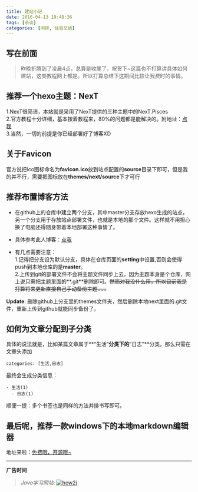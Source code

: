 ```yaml
---
title: 建站小记
date: 2016-04-13 19:48:36
tags: [杂谈]
categories: [闲碎, 经验总结]
---
```


## 写在前面

>昨晚折腾到了凌晨4点，总算是收尾了，祝贺下~这篇也不打算讲具体如何建站，这类教程网上都是。所以打算总结下这期间比较让我费时的事情。

<!--more-->

## 推荐一个hexo主题：NexT  
1.NexT很简洁，本站就是采用了NexT提供的三种主题中的NexT.Pisces  
2.官方教程十分详细，基本按着教程来，80%的问题都是能解决的。附地址：[点我](http://theme-next.iissnan.com/getting-started.html)  
3.当然，一切的前提是你已经部署好了博客XD

## 关于Favicon
官方说把ico图标命名为**favicon.ico**放到站点配置的**source**目录下即可，但是我的并不行，需要把图标放在**themes/next/source**下才可行

## 推荐布置博客方法

- 在github上的仓库中建立两个分支，其中master分支存放hexo生成的站点，另一个分支用于存放站点部署文件，也就是本地的那个文件。这样就不用担心换了电脑还得随身带着本地部署这种事情了。

- 具体参考此人博客：[点我](http://crazymilk.github.io/2015/12/28/GitHub-Pages-Hexo%E6%90%AD%E5%BB%BA%E5%8D%9A%E5%AE%A2/#more)

- 有几点需要注意：  
  1.记得把分支设为默认分支，具体在仓库页面的**setting**中设置,否则会使得push到本地仓库的是**master**。  
  2.上传到git的部署文件不会将主题文件同步上去，因为主题本身是个仓库，网上说只需把主题里面的**.git**删除即可。~~然而对我没什么用，所以目前我是打算将来更新直接自己手动备份主题......~~  

**Update**: 删除github上分支里的themes文件夹，然后删除本地next里面的.git文件，重新上传到github就能同步备份了。

## 如何为文章分配到子分类
具体的说法就是，比如某篇文章属于**“生活”**分类下的**“日志”**分类。那么只需在文章头添加
```
categories: [生活,日志]
```

最终会生成分类信息：

```
- 生活(1)
  - 日志(1)
```

顺便一提：多个书签也是同样的方法并排书写即可。

## 最后呢，推荐一款windows下的本地markdown编辑器
地址来啦：[免费哦，开源哦~](https://github.com/chenguanzhou/MarkDownEditor/releases)












---

**广告时间**




> *Java学习网站*: <a href="http://how2j.cn?p=23251" target="_blank">![how2j](https://github.com/GooZy/GooZy.github.io/blob/hexo/source/images/how2j.png?raw=true)</a>

